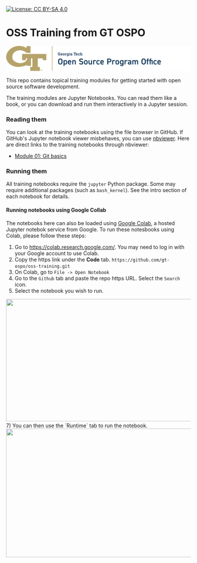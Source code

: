 [![License: CC BY-SA 4.0](https://img.shields.io/badge/License-CC_BY--SA_4.0-lightgrey.svg)](https://creativecommons.org/licenses/by-sa/4.0/)

# OSS Training from GT OSPO

![GT OSPO logo](img/logo-gt-ospo.png)

This repo contains topical training modules for getting started with open source software development.

The training modules are Jupyter Notebooks.  You can read them like a book, or you can download and run them interactively in a Jupyter session.

### Reading them

You can look at the training notebooks using the file browser in GitHub.  If GitHub's Jupyter notebook viewer misbehaves, you can use [nbviewer](https://nbviewer.org/).  Here are direct links to the training notebooks through nbviewer:

- [Module 01: Git basics](https://nbviewer.org/github/gt-ospo/oss-training/blob/main/oss-module-01-git.ipynb)

### Running them

All training notebooks require the `jupyter` Python package.  Some may require additional packages (such as `bash_kernel`).  See the intro section of each notebook for details.  

#### Running notebooks using Google Collab

The notebooks here can also be loaded using [Google Colab](https://colab.research.google.com/), a hosted Jupyter notebok service from Google. To run these notesbooks using Colab, please follow these steps:

1) Go to https://colab.research.google.com/. You may need to log in with your Google account to use Colab. 
2) Copy the https link under the **Code** tab.
    `https://github.com/gt-ospo/oss-training.git`
3) On Colab, go to `File -> Open Notebook`
4) Go to the `Github` tab and paste the repo https URL. Select the `Search` icon.
5) Select the notebook you wish to run.
<img src="https://github.com/gt-ospo/oss-training/blob/871134059b5de221d294fe9788033e7fb558bfd2/img/general/google-colab-open-notebook.png" width="600" height="333">  
7) You can then use the `Runtime` tab to run the notebook.
<img src="https://github.com/gt-ospo/oss-training/blob/871134059b5de221d294fe9788033e7fb558bfd2/img/general/google-colab-notebook-interface.png" width="600" height="350"> 
